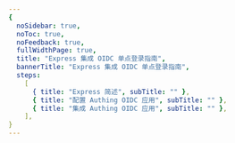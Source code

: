 ```yaml
---
{
  noSidebar: true,
  noToc: true,
  noFeedback: true,
  fullWidthPage: true,
  title: "Express 集成 OIDC 单点登录指南",
  bannerTitle: "Express 集成 OIDC 单点登录指南",
  steps:
    [
      { title: "Express 简述", subTitle: "" },
      { title: "配置 Authing OIDC 应用", subTitle: "" },
      { title: "集成 Authing OIDC 应用", subTitle: "" },
    ],
}
---
```


<IntegrationDetail/>
